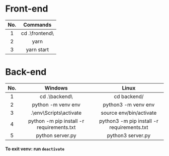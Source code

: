 # Front-end

| No. |    Commands     |
| :-: | :-------------: |
|  1  | cd .\frontend\  |
|  2  |      yarn       |
|  3  |   yarn start    |

# Back-end

| No. |                  Windows                  |                   Linux                    |
| :-: | :---------------------------------------: | :----------------------------------------: |
|  1  |              cd .\backend\                |                cd backend/                 |
|  2  |            python -m venv env             |            python3 -m venv env             |
|  3  |          .\env\Scripts\activate           |          source env/bin/activate           |
|  4  | python -m pip install -r requirements.txt | python3 -m pip install -r requirements.txt |
|  5  |             python server.py              |             python3 server.py              |

#### To exit venv: run `deactivate`
